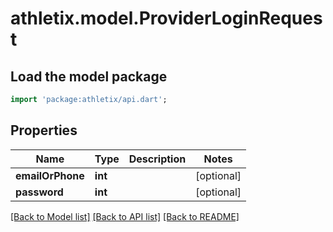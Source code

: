 # athletix.model.ProviderLoginRequest

## Load the model package
```dart
import 'package:athletix/api.dart';
```

## Properties
Name | Type | Description | Notes
------------ | ------------- | ------------- | -------------
**emailOrPhone** | **int** |  | [optional] 
**password** | **int** |  | [optional] 

[[Back to Model list]](../README.md#documentation-for-models) [[Back to API list]](../README.md#documentation-for-api-endpoints) [[Back to README]](../README.md)



